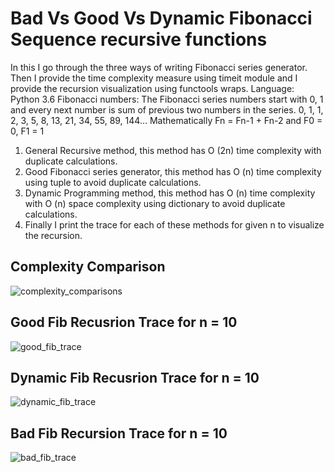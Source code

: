 # Bad Vs Good Vs Dynamic Fibonacci Sequence recursive functions
In this I go through the three ways of writing Fibonacci series generator. Then I provide the time complexity measure using timeit module and I provide the recursion visualization using functools wraps.
Language: Python 3.6
Fibonacci numbers: The Fibonacci series numbers start with 0, 1 and every next number is sum of previous two numbers in the series.
	0, 1, 1, 2, 3, 5, 8, 13, 21, 34, 55, 89, 144…
	Mathematically
		Fn = Fn-1 + Fn-2 and F0 = 0, F1 = 1
1. General Recursive method, this method has O (2n) time complexity with duplicate calculations.
2. Good Fibonacci series generator, this method has O (n) time complexity using tuple to avoid duplicate calculations.
3. Dynamic Programming method, this method has O (n) time complexity with O (n) space complexity using dictionary to avoid duplicate calculations.
4. Finally I print the trace for each of these methods for given n to visualize the recursion.
## Complexity Comparison

![complexity_comparisons](https://user-images.githubusercontent.com/56274068/66357480-ef559000-e923-11e9-8216-7d4bf0245b54.png)

## Good Fib Recusrion Trace for n = 10

![good_fib_trace](https://user-images.githubusercontent.com/56274068/66357519-10b67c00-e924-11e9-8057-ad9bdefaf6f1.png)

## Dynamic Fib Recusrion Trace for n = 10

![dynamic_fib_trace](https://user-images.githubusercontent.com/56274068/66357578-32affe80-e924-11e9-8d1c-79683ecedd47.png)

## Bad Fib Recursion Trace for n = 10

![bad_fib_trace](https://user-images.githubusercontent.com/56274068/66357582-3c396680-e924-11e9-8e17-c6fdf581f642.png)


